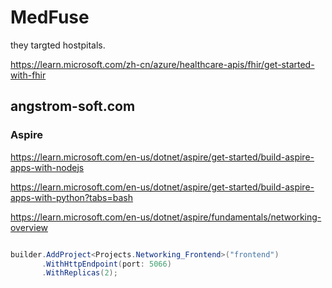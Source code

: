 # MedFuse

they targted hostpitals.

<https://learn.microsoft.com/zh-cn/azure/healthcare-apis/fhir/get-started-with-fhir>

## angstrom-soft.com

### Aspire

<https://learn.microsoft.com/en-us/dotnet/aspire/get-started/build-aspire-apps-with-nodejs>

<https://learn.microsoft.com/en-us/dotnet/aspire/get-started/build-aspire-apps-with-python?tabs=bash>

<https://learn.microsoft.com/en-us/dotnet/aspire/fundamentals/networking-overview>

```csharp

builder.AddProject<Projects.Networking_Frontend>("frontend")
       .WithHttpEndpoint(port: 5066)
       .WithReplicas(2);
```